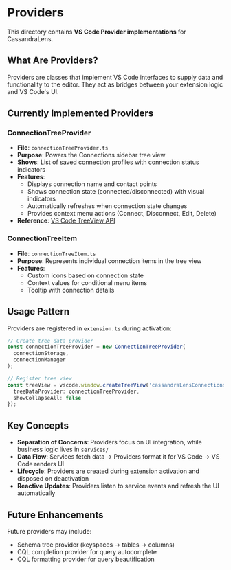 # Providers

This directory contains **VS Code Provider implementations** for CassandraLens.

## What Are Providers?

Providers are classes that implement VS Code interfaces to supply data and functionality to the editor. They act as bridges between your extension logic and VS Code's UI.

## Currently Implemented Providers

### ConnectionTreeProvider
- **File**: `connectionTreeProvider.ts`
- **Purpose**: Powers the Connections sidebar tree view
- **Shows**: List of saved connection profiles with connection status indicators
- **Features**:
  - Displays connection name and contact points
  - Shows connection state (connected/disconnected) with visual indicators
  - Automatically refreshes when connection state changes
  - Provides context menu actions (Connect, Disconnect, Edit, Delete)
- **Reference**: [VS Code TreeView API](https://code.visualstudio.com/api/extension-guides/tree-view)

### ConnectionTreeItem
- **File**: `connectionTreeItem.ts`
- **Purpose**: Represents individual connection items in the tree view
- **Features**:
  - Custom icons based on connection state
  - Context values for conditional menu items
  - Tooltip with connection details

## Usage Pattern

Providers are registered in `extension.ts` during activation:

```typescript
// Create tree data provider
const connectionTreeProvider = new ConnectionTreeProvider(
  connectionStorage,
  connectionManager
);

// Register tree view
const treeView = vscode.window.createTreeView('cassandraLensConnections', {
  treeDataProvider: connectionTreeProvider,
  showCollapseAll: false
});
```

## Key Concepts

- **Separation of Concerns**: Providers focus on UI integration, while business logic lives in `services/`
- **Data Flow**: Services fetch data → Providers format it for VS Code → VS Code renders UI
- **Lifecycle**: Providers are created during extension activation and disposed on deactivation
- **Reactive Updates**: Providers listen to service events and refresh the UI automatically

## Future Enhancements

Future providers may include:
- Schema tree provider (keyspaces → tables → columns)
- CQL completion provider for query autocomplete
- CQL formatting provider for query beautification
